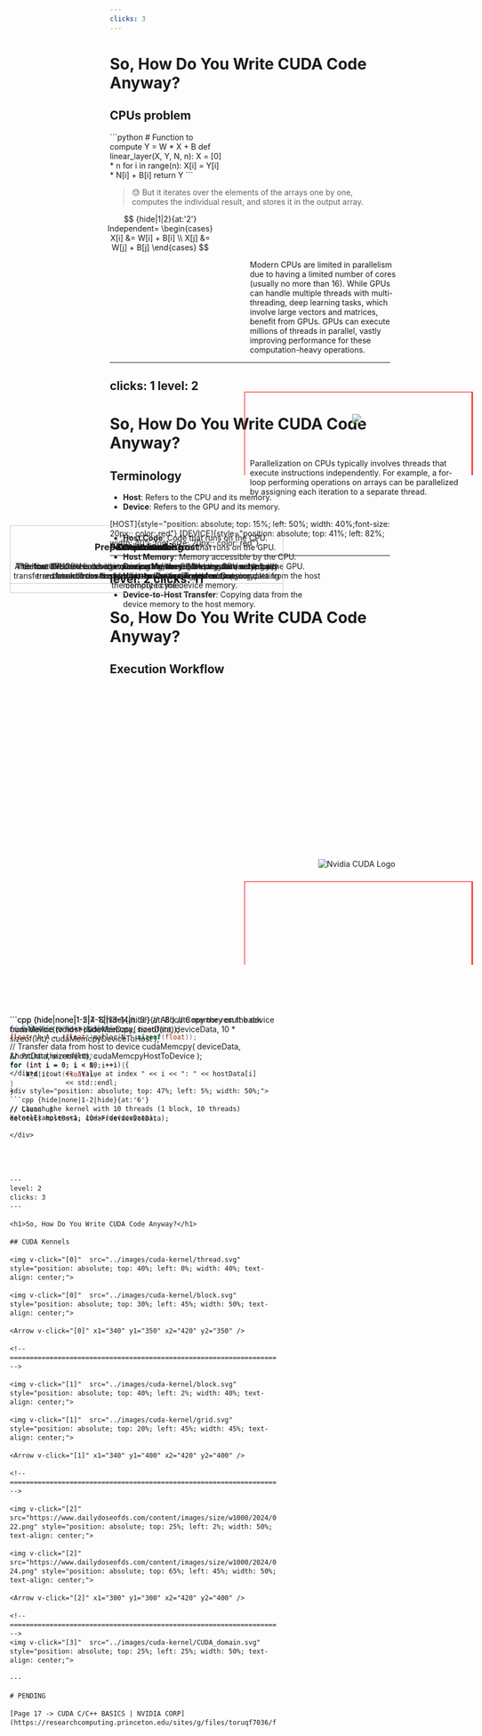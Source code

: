 ```yaml
---
clicks: 3
---
```


# So, How Do You Write CUDA Code Anyway?

<h2>CPUs problem</h2>

<div style="width: 40%;">
```python
# Function to compute Y = W * X + B
def linear_layer(X, Y, N, n):
    X = [0] * n
    for i in range(n):
        X[i] = Y[i] * N[i] + B[i]
    return Y
```
</div>

<div style="position: absolute; left: 50%; top: 22%; width: 40%;">
Parallelization on CPUs typically involves threads that execute instructions independently. For example, a for-loop performing operations on arrays can be parallelized by assigning each iteration to a separate thread.
</div>

<blockquote v-click="[1]" style="position: relative; top: 1%;">
  😓 But it iterates over the elements of the arrays one by one, computes the individual result, and stores it in the output array.
</blockquote>

<!-- ================================== -->
<div style="position: relative;left: -2%; top: 15%;width: 40%;">

$$ {hide|1|2}{at:'2'}
Independent=
\begin{cases}
X[i] &= W[i] + B[i] \\ 
X[j] &= W[j] + B[j] 
\end{cases}
$$
</div>

<p v-click="[3]" style="position: relative; left: 50%; top: -10%; width: 55%;">
Modern CPUs are limited in parallelism due to having a limited number of cores (usually no more than 16). While GPUs can handle multiple threads with multi-threading, deep learning tasks, which involve large vectors and matrices, benefit from GPUs. GPUs can execute millions of threads in parallel, vastly improving performance for these computation-heavy operations.
</p>

---
clicks: 1
level: 2
---

<h1>So, How Do You Write CUDA Code Anyway?</h1>

<div v-click="[0, 2]">

## Terminology
</div>

<div v-click="[0]">

- **Host**: Refers to the CPU and its memory.
- **Device**: Refers to the GPU and its memory.
</div>

<div v-click="[1]"  style="position: absolute; top: 25%; width: 40%;">

- **Host Code**: Code that runs on the CPU.
- **Device Code**: Code that runs on the GPU.
- **Host Memory**: Memory accessible by the CPU.
- **Device Memory**: Memory accessible by the GPU.
- **Host-to-Device Transfer**: Copying data from the host memory to the device memory.
- **Device-to-Host Transfer**: Copying data from the device memory to the host memory.
</div>

<div v-click="[0]" style="position: absolute; top: 40%; left: 20%; width: 100%; text-align: center;">

<img src="https://substackcdn.com/image/fetch/f_auto,q_auto:good,fl_progressive:steep/https%3A%2F%2Fsubstack-post-media.s3.amazonaws.com%2Fpublic%2Fimages%2Fdec9a939-cd30-4fd8-b17c-4efb0473a6da_700x292.png" alt="Nvidia CUDA Logo" />

</div>



<div v-click="[1]">

<div style="position: absolute; top: 20%; left: 50%; width: 40%; text-align: center;">

<img src="https://postfiles.pstatic.net/MjAxNzA5MjZfMjYg/MDAxNTA2NDE0MzQyMDgw.Vu6hG-1O-GpEPEyl6wE73S15gMwgdMJU_4zHxTTlIFMg.W9qHd53DgF1I87MxE6ZOeDGC8w_TtMJuDWE1kAVJrLsg.PNG.n_cloudplatform/2.png?type=w3840"/>
</div>

<svg style="position: absolute; top: 19%; left: 49%; width: 100%;">
  <rect width="410" height="750" style="fill: none; stroke: red; stroke-width: 2"/>
</svg>

<svg style="position: absolute; top: 41%; left: 49%; width: 100%;">
  <rect width="410" height="750" style="fill: none; stroke: red; stroke-width: 2"/>
</svg>

[HOST]{style="position: absolute; top: 15%; left: 50%; width: 40%;font-size: 20px;; color: red"}
[DEVICE]{style="position: absolute; top: 41%; left: 82%; width: 40%;font-size: 20px;; color: red"}

</div>

---
level: 2
clicks: 11
---

<h1>So, How Do You Write CUDA Code Anyway?</h1>

## Execution Workflow
  
<div  v-click="[0,3]" style="position: absolute; top: 25%; left: 5%; width: 50%; border: 1px solid #ccc; padding: 5px; text-align: center;">
    <h3>Preparation on the host</h3>
    The host CPU executes the main part of the CUDA program, setting up data in its own memory, and preparing instructions.
</div>

<div  v-click="[3,6]" style="position: absolute; top: 25%; left: 5%; width: 50%; border: 1px solid #ccc; padding: 5px; text-align: center;">
    <h3>Data transfer</h3>
    Before the GPU can begin processing, the necessary data must be transferred from the host’s memory to the device’s memory.
</div>

<div  v-click="[6,8]" style="position: absolute; top: 25%; left: 5%; width: 50%; border: 1px solid #ccc; padding: 5px; text-align: center;">
    <h3>Kernel launch</h3>
    The host directs the device to execute a kernel, and the GPU schedules and runs the kernel across its many threads
</div>

<div v-click="[8,12]" style="position: absolute; top: 25%; left: 5%; width: 50%; border: 1px solid #ccc; padding: 5px; text-align: center;">
    <h3>Post-processing</h3>
    After the GPU has finished executing the kernel, the results are typically transferred back to the host for further processing or output, completing the compute cycle.
</div>

<div style="position: absolute; top: 47%; left: 5%; width: 50%;">

```cpp {none|1-2|4-7|hide}{at:'1'}
// Allocate memory on host
float *h_A = (float*)malloc(N * sizeof(float));

// Initialize the data
for (int i = 0; i < N; i++) {
    h_A[i] = (float)i;
}
```
</div>


<div style="position: absolute; top: 47%; left: 5%; width: 50%;">
```cpp {hide|none|1-2|4-8|hide}{at:'3'}
// Allocate memory on the device
cudaMalloc((void**)&deviceData, sizeof(int));

// Transfer data from host to device
cudaMemcpy(
    deviceData, &hostData, sizeof(int), 
    cudaMemcpyHostToDevice
);
```
</div>

<div style="position: absolute; top: 47%; left: 5%; width: 50%;">
```cpp {hide|none|1-2|hide}{at:'6'}
// Launch the kernel with 10 threads (1 block, 10 threads)
kernelExample<<<1, 10>>>(deviceData);
```
</div>

<div style="position: absolute; top: 47%; left: 5%; width: 50%;">
```cpp {hide|none|1-5|7-12|13-14|hide}{at:'8'}
    // Copy the result back from device to host
    cudaMemcpy(
        hostData, deviceData, 10 * sizeof(int), 
        cudaMemcpyDeviceToHost
    );

    // Print the results
    for (int i = 0; i < 10; ++i) {
        std::cout << "Value at index " << i << ": " << hostData[i] 
                  << std::endl;
    }

    // Clean up
    delete[] hostData; cudaFree(deviceData);
```
</div>




---
level: 2
clicks: 3
---

<h1>So, How Do You Write CUDA Code Anyway?</h1>

## CUDA Kennels

<img v-click="[0]"  src="../images/cuda-kernel/thread.svg" style="position: absolute; top: 40%; left: 0%; width: 40%; text-align: center;">

<img v-click="[0]"  src="../images/cuda-kernel/block.svg" style="position: absolute; top: 30%; left: 45%; width: 50%; text-align: center;">

<Arrow v-click="[0]" x1="340" y1="350" x2="420" y2="350" />

<!-- ===================================================================== -->

<img v-click="[1]"  src="../images/cuda-kernel/block.svg" style="position: absolute; top: 40%; left: 2%; width: 40%; text-align: center;">

<img v-click="[1]"  src="../images/cuda-kernel/grid.svg" style="position: absolute; top: 20%; left: 45%; width: 45%; text-align: center;">

<Arrow v-click="[1]" x1="340" y1="400" x2="420" y2="400" />

<!-- ===================================================================== -->

<img v-click="[2]"  src="https://www.dailydoseofds.com/content/images/size/w1000/2024/05/image-22.png" style="position: absolute; top: 25%; left: 2%; width: 50%; text-align: center;">

<img v-click="[2]"  src="https://www.dailydoseofds.com/content/images/size/w1000/2024/05/image-24.png" style="position: absolute; top: 65%; left: 45%; width: 50%; text-align: center;">

<Arrow v-click="[2]" x1="300" y1="300" x2="420" y2="400" />

<!-- ===================================================================== -->
<img v-click="[3]"  src="../images/cuda-kernel/CUDA_domain.svg" style="position: absolute; top: 25%; left: 25%; width: 50%; text-align: center;">

---

# PENDING

[Page 17 -> CUDA C/C++ BASICS | NVIDIA CORP](https://researchcomputing.princeton.edu/sites/g/files/toruqf7036/files/documents/01_Introduction_to_CUDA_C_short_rmc_v1_hackathon.pdf)